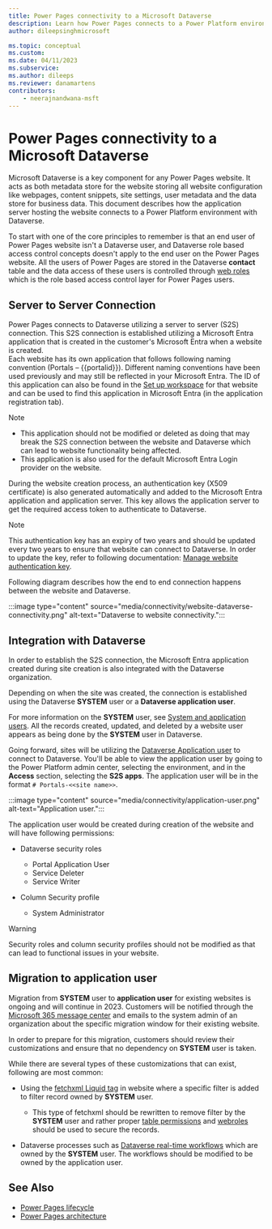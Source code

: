 ```yaml
---
title: Power Pages connectivity to a Microsoft Dataverse
description: Learn how Power Pages connects to a Power Platform environment with Dataverse, connectivity architecture, and the authentication key used for connectivity.
author: dileepsinghmicrosoft

ms.topic: conceptual
ms.custom: 
ms.date: 04/11/2023
ms.subservice: 
ms.author: dileeps
ms.reviewer: danamartens
contributors:
    - neerajnandwana-msft
---
```


# Power Pages connectivity to a Microsoft Dataverse

Microsoft Dataverse is a key component for any Power Pages website. It acts as both metadata store for the website storing all website configuration like webpages, content snippets, site settings, user metadata and the data store for business data. This document describes how the application server hosting the website connects to a Power Platform environment with Dataverse.

To start with one of the core principles to remember is that an end user of Power Pages website isn't a Dataverse user, and Dataverse role based access control concepts doesn't apply to the end user on the Power Pages website. All the users of Power Pages are stored in the Dataverse **contact** table and the data access of these users is controlled through [web roles](../security/create-web-roles.md) which is the role based access control layer for Power Pages users.

## Server to Server Connection

Power Pages connects to Dataverse utilizing a server to server (S2S) connection. This S2S connection is established utilizing a Microsoft Entra application that is created in the customer's Microsoft Entra when a website is created.  
Each website has its own application that follows following naming convention (Portals – {{portalid}}). Different naming conventions have been used previously and may still be reflected in your Microsoft Entra. The ID of this application can also be found in the [Set up workspace](../configure/setup-workspace.md) for that website and can be used to find this application in Microsoft Entra (in the application registration tab).  

> [!NOTE]
> - This application should not be modified or deleted as doing that may break the S2S connection between the website and Dataverse which can lead to website functionality being affected.
> - This application is also used for the default Microsoft Entra Login provider on the website.

During the website creation process, an authentication key (X509 certificate) is also generated automatically and added to the Microsoft Entra application and application server. This key allows the application server to get the required access token to authenticate to Dataverse.

> [!NOTE]
> This authentication key has an expiry of two years and should be updated every two years to ensure that website can connect to Dataverse. In order to update the key, refer to following documentation: [Manage website authentication key](manage-auth-key.md).

Following diagram describes how the end to end connection happens between the website and Dataverse.

:::image type="content" source="media/connectivity/website-dataverse-connectivity.png" alt-text="Dataverse to website connectivity.":::

## Integration with Dataverse

In order to establish the S2S connection, the Microsoft Entra application created during site creation is also integrated with the Dataverse organization.

Depending on when the site was created, the connection is established using the Dataverse **SYSTEM** user or a **Dataverse application user**.

For more information on the **SYSTEM** user, see [System and application users](/power-platform/admin/system-application-users). All the records created, updated, and deleted by a website user appears as being done by the **SYSTEM** user in Dataverse.

Going forward, sites will be utilizing the [Dataverse Application user](/power-platform/admin/manage-application-users) to connect to Dataverse. You'll be able to view the application user by going to the Power Platform admin center, selecting the environment, and in the **Access** section, selecting the **S2S apps**. The application user will be in the format `# Portals-<<site name>>`.

:::image type="content" source="media/connectivity/application-user.png" alt-text="Application user.":::
 
The application user would be created during creation of the website and will have following permissions:

- Dataverse security roles
    - Portal Application User
    - Service Deleter
    - Service Writer

- Column Security profile
    - System Administrator

> [!WARNING]
> Security roles and column security profiles should not be modified as that can lead to functional issues in your website.

## Migration to application user

Migration from **SYSTEM** user to **application user** for existing websites is ongoing and will continue in 2023. Customers will be notified through the [Microsoft 365 message center](/microsoft-365/admin/manage/message-center) and emails to the system admin of an organization about the specific migration window for their existing website.  

In order to prepare for this migration, customers should review their customizations and ensure that no dependency on **SYSTEM** user is taken. 

While there are several types of these customizations that can exist, following are most common:

- Using the [fetchxml Liquid tag](../configure/liquid//template-tags.md#fetchxml) in website where a specific filter is added to filter record owned by **SYSTEM** user.  
    - This type of fetchxml should be rewritten to remove filter by the **SYSTEM** user and rather proper [table permissions](../security/table-permissions.md) and [webroles](../security/create-web-roles.md) should be used to secure the records.

- Dataverse processes such as [Dataverse real-time workflows](/power-apps/maker/data-platform/overview-realtime-workflows) which are owned by the **SYSTEM** user. The workflows should be modified to be owned by the application user.

## See Also
- [Power Pages lifecycle](lifecycle.md)
- [Power Pages architecture](architecture.md)
